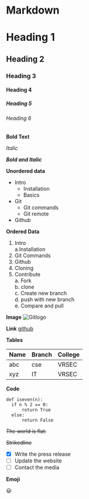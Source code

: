 # Markdown

# Heading 1

## Heading 2

### Heading 3

#### Heading 4

##### Heading 5

###### Heading 6

**Bold Text**

*Italic*

***Bold and Italic***

**Unordered data**
- Intro
  * Installation
  * Basics
- Git
  - Git commands
  - Git remote
- Github

**Ordered Data**
1. Intro   
  a.Installation
2. Git Commands
3. Github
4. Cloning
5. Contribute   
  a. Fork   
  b. clone   
  c. Create new branch  
  d. push with new branch   
  e. Compare and pull   
  
  
**Image**
![Gitlogo](https://logodix.com/logo/812709.png)

**Link**
[github](https://github.com/)

**Tables**

Name|Branch|College    
-----|------|------    
abc|cse|VRSEC     
xyz|IT|VRSEC      


**Code**
```
def iseven(n):
  if n % 2 == 0:
      return True
  else:
      return False
 ```

~~The world is flat.~~

~~Strikedline~~

- [x] Write the press release
- [ ] Update the website
- [ ] Contact the media

**Emoji**  

:smiley:
